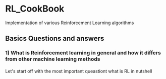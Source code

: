 # RL_CookBook
Implementation of various Reinforcement Learning algorithms

## Basics Questions and answers
### 1) What is Reinforcement learning in general and how it differs from other machine learning methods
#### 
Let's start off with the most important queastiont what is RL in nutshell
